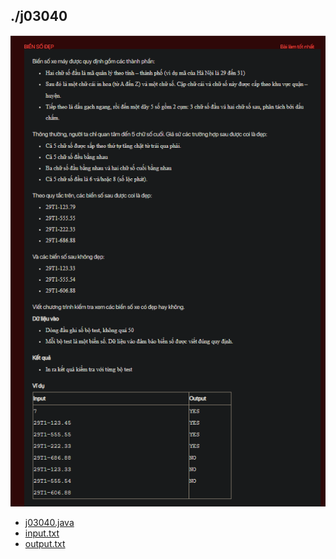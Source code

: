 ## ./j03040
![alt text](image.png)

- [j03040.java](j03040.java)
- [input.txt](input.txt)
- [output.txt](output.txt)
